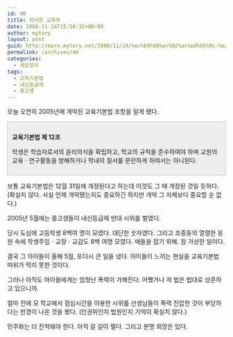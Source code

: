 ```yaml
---
id: 40
title: 치사한 교육부
date: 2008-11-24T15:58:32+00:00
author: mytory
layout: post
guid: http://marx.mytory.net/2008/11/24/%ec%b9%98%ec%82%ac%ed%95%9c-%ea%b5%90%ec%9c%a1%eb%b6%80/
permalink: /archives/40
categories:
  - 세상살이
tags:
  - 교육기본법
  - 내신등급제
  - 중고생
---
```

오늘 오연히 2005년에 개악된 교육기본법 조항을 알게 됐다. 

<div style="border: 1px solid rgb(193, 193, 193); padding: 10px; background-color: rgb(238, 238, 238);" class="txc-textbox">
  <p>
    <span style="font-weight: bold;">교육기본법 제 12조</span>
  </p>
  
  <p>
    학생은 학습자로서의 윤리의식을 확립하고, 학교의 규칙을 준수하여야 하며 교원의 교육ㆍ연구활동을 방해하거나 학내의 질서를 문란하게 하여서는 아니된다.
  </p>
</div>

보통 교육기본법은 12월 31일에 개정된다고 하는데 이것도 그 때 개정된 것일 듯하다. (확실치 않다. 사실 언제 개악됐는지도 중요하긴 하지만 개악 그 자체보다 중요할 순 없다.) 

2005년 5월에는 중고생들이 내신등급제 반대 시위를 벌였다. 

당시 도심에 고등학생 8백여 명이 모였다. 대단한 숫자였다. 그리고 조중동의 열렬한 응원 속에 학생주임ㆍ교장ㆍ교감도 8백 여명 모였다. 애들을 잡기 위해. 참 가상한 일이다. 

결국 그 아이들이 올해 5월, 또다시 큰 일을 냈다. 아이들이 느끼는 현실을 교육기본법 따위가 막지 못한 것이다. 

그러나 아직도 아이들에게는 엄청난 폭력이 가해진다. 어쨌거나 저 법은 법대로 상존하고 있으니까. 

얼마 전에 모 학교에서 점심시간을 이용한 시위를 선생님들이 폭력 진압한 것이 부당하다는 판경이 나온 것을 봤다. (인권위인지 법원인지 기억이 확실치 않다.) 

민주화는 더 진척돼야 한다. 아직 갈 길이 멀다. 그리고 분명 희망은 있다.